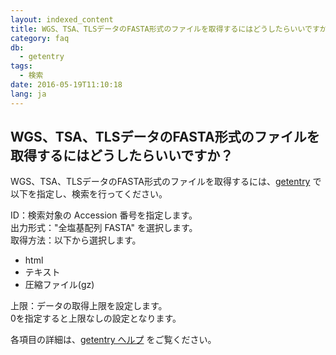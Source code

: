 ```yaml
---
layout: indexed_content
title: WGS、TSA、TLSデータのFASTA形式のファイルを取得するにはどうしたらいいですか？
category: faq
db:
  - getentry
tags: 
  - 検索
date: 2016-05-19T11:10:18
lang: ja
---
```


## WGS、TSA、TLSデータのFASTA形式のファイルを取得するにはどうしたらいいですか？

<p>WGS、TSA、TLSデータのFASTA形式のファイルを取得するには、<a href="http://getentry.ddbj.nig.ac.jp/top-j.html">getentry</a> で以下を指定し、検索を行ってください。</p>
<p><span class="icon_square font-bold"> ID</span>：検索対象の Accession 番号を指定します。<br><span class="icon_square font-bold"> 出力形式</span>：<span class="font-bold">"全塩基配列 FASTA"</span> を選択します。<br><span class="icon_square font-bold"> 取得方法</span>：以下から選択します。<br></p>
<ul>
  <li>html</li>
  <li>テキスト</li>
  <li>圧縮ファイル(gz)</li>
</ul><span class="icon_square font-bold"> 上限</span>：データの取得上限を設定します。<br> 0を指定すると上限なしの設定となります。
<p>各項目の詳細は、<a href="/services/getentry.html">getentry ヘルプ</a> をご覧ください。</p>
